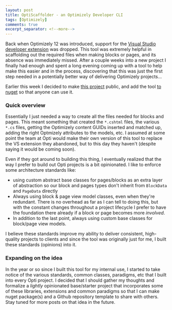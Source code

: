 ```yaml
---
layout: post
title: OptiScaffolder - an Optimizely Developer CLI
tags: [Optimizely]
comments: true
excerpt_separator: <!--more-->
---
```


Back when Optimizely 12 was introduced, support for the <a href="https://marketplace.visualstudio.com/items?itemName=EPiServer.EpiserverCMSVisualStudioExtension" target="_blank">Visual Studio developer extension</a> was dropped. This tool was extremely helpful in scaffolding out the required files when making blocks or pages, and its absence was immediately missed. After a couple weeks into a new project I finally had enough and spent a long evening coming up with a tool to help make this easier and in the process, discovering that this was just the first step needed in a potentially better way of delivering Optimizely projects...

<!--more-->

Earlier this week I decided to make <a href="https://github.com/maccettura/OptiScaffold" target="_blank">this project</a> public, and add the tool <a href="https://www.nuget.org/packages/OptiScaffold/" target="_blank">to nuget</a> so that anyone can use it.

### Quick overview

Essentially I just needed a way to create all the files needed for blocks and pages. This meant something that created the `*.cshtml` files, the various `*.cs` files, getting the Optimizely content GUIDs inserted and matched up, adding the right Optmizely attributes to the models, etc. I assumed at some point the team at Opti would make their own version of this tool to replace the VS extension they abandoned, but to this day they haven't (despite saying it would be coming soon). 

Even if they got around to building this thing, I eventually realized that the way I prefer to build out Opti projects is a bit opinionated. I like to enforce some architecture standards like: 

- using custom abstract base classes for pages/blocks as an extra layer of abstraction so our block and pages types don't inherit from `BlockData` and `PageData` directly
- Always using block & page view model classes, even when they're redundant. There is no overhead as far as I can tell to doing this, but with the constant changes throughout a project lifecycle I prefer to have the foundation there already if a block or page becomes more _involved_.
- In addition to the last point, always using custom base classes for block/page view models.

I believe these standards improve my ability to deliver consistent, high-quality projects to clients and since the tool was originally just for me, I built these standards (opinions) into it. 

### Expanding on the idea

In the year or so since I built this tool for my internal use, I started to take notice of the various standards, common classes, paradigms, etc that I built into every Opti project. I decided that I should gather my thoughts and formalize a _lightly_ opinionated base/starter project that incorporates some of these libraries, extensions and common paradigms so that I can make nuget package(s) and a Github repository template to share with others. Stay tuned for more posts on that idea in the future.